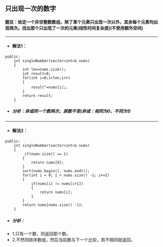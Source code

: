 ## 只出现一次的数字
#### 题目：给定一个非空整数数组，除了某个元素只出现一次以外，其余每个元素均出现两次。找出那个只出现了一次的元素(线性时间复杂度)(不使用额外空间)
---
* #### 解法1：
```
public:
    int singleNumber(vector<int>& nums) 
    {
        int len=nums.size();
        int result=0;
        for(int i=0;i<len;i++)
        {
            result^=nums[i];。
        }
        return result;
    }
```
* ##### 分析：异或同一个数两次，原数不变(异或：相同为0，不同为1)
---
* #### 解法2：
```
public:
    int singleNumber(vector<int>& nums) 
    {
         if(nums.size() == 1)
        {
            return nums[0];
        }
        sort(nums.begin(), nums.end());
        for(int i = 0; i < nums.size() -1; i+=2)
        {
            if(nums[i] != nums[i+1])
            {
                return nums[i];
            }
        }
        return nums[nums.size() -1];
    }
```
* ##### 分析：
* 1.只有一个数，则返回那个数。
* 2.不然则排序数组，然后当前数与下一个比较，若不相同就返回。